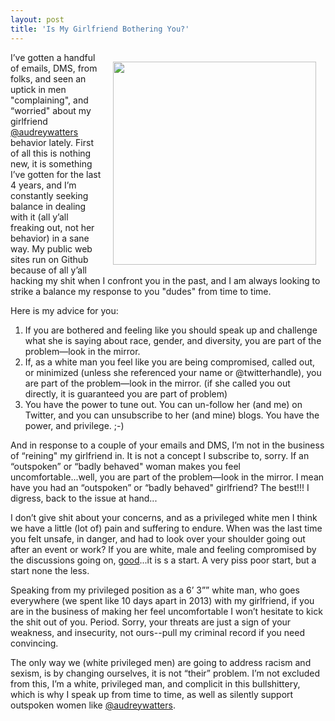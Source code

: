 ```yaml
---
layout: post
title: 'Is My Girlfriend Bothering You?'
---
```

<p><img style="padding: 15px;" src="https://s3.amazonaws.com/kinlane-productions/kin-lane/kin-aud.jpg" alt="" width="325" align="right" /></p>
<p>I&rsquo;ve gotten a handful of emails, DMS, from folks, and seen an uptick in men "complaining", and &ldquo;worried" about my girlfriend <a href="https://twitter.com/audreywatters">@audreywatters</a> behavior lately. First of all this is nothing new, it is something I&rsquo;ve gotten for the last 4 years, and I&rsquo;m constantly seeking balance in dealing with it (all y&rsquo;all freaking out, not her behavior) in a sane way. My public web sites run on Github because of all y&rsquo;all hacking my shit when I confront you in the past, and I am always looking to strike a balance my response to you "dudes" from time to time.</p>
<p>Here is my advice for you:</p>
<ol class="mainlist">
<li>If you are bothered and feeling like you should speak up and challenge what she is saying about race, gender, and diversity, you are part of the problem&mdash;look in the mirror.</li>
<li>If, as a white man you feel like you are being compromised, called out, or minimized (unless she referenced your name or @twitterhandle), you are part of the problem&mdash;look in the mirror.  (if she called you out directly, it is guaranteed you are part of problem)</li>
<li>You have the power to tune out. You can un-follow her (and me) on Twitter, and you can unsubscribe to her (and mine)&nbsp;blogs. You have the power, and privilege. ;-)</li>
</ol>
<p><span>And in response to a couple of your emails and DMS, I&rsquo;m not in the business of &ldquo;reining" my girlfriend in. It is not a concept I subscribe to, sorry. If an &ldquo;outspoken&rdquo; or &ldquo;badly behaved" woman makes you feel uncomfortable...well, you are part of the problem&mdash;look in the mirror. I mean have you had an &ldquo;outspoken&rdquo; or &ldquo;badly behaved" girlfriend? The best!!! I digress, back to the issue at hand...</span></p>
<p>I don&rsquo;t give shit about your concerns, and as a privileged white men I think we have a little (lot of) pain and suffering to endure. When was the last time you felt unsafe, in danger, and had to look over your shoulder going out after an event or work?  If you are white, male and feeling compromised by the discussions going on, <span style="text-decoration: underline;">good</span>...it is s a start. A very piss poor start, but a start none the less.</p>
<p>Speaking from my privileged position as a 6&rsquo; 3&rdquo;&rdquo; white man, who goes everywhere (we spent like 10 days apart in 2013) with my girlfriend, if you are in the business of making her feel uncomfortable I won&rsquo;t hesitate to kick the shit out of you. Period. Sorry, your threats are just a sign of your weakness, and insecurity, not ours--pull my criminal record if you need convincing.</p>
<p>The only way we (white privileged men) are going to address racism and sexism, is by changing ourselves, it is not &ldquo;their&rdquo; problem. I&rsquo;m not excluded from this, I&rsquo;m a white, privileged man, and complicit in this bullshittery, which is why I speak up from time to time, as well as silently support outspoken women like <a href="https://twitter.com/audreywatters">@audreywatters</a>.</p>